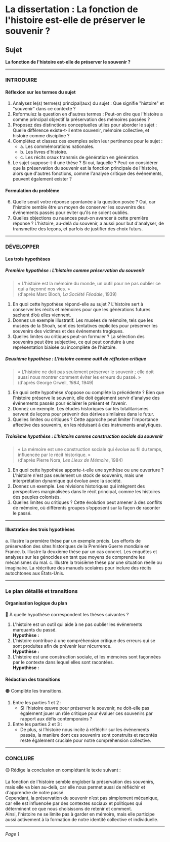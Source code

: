 # La dissertation : La fonction de l'histoire est-elle de préserver le souvenir ?

## Sujet
**La fonction de l'histoire est-elle de préserver le souvenir ?**

---

### INTRODUIRE

#### Réflexion sur les termes du sujet

1. Analysez le(s) terme(s) principal(aux) du sujet : Que signifie "histoire" et "souvenir" dans ce contexte ?
2. Reformulez la question en d'autres termes : Peut-on dire que l'histoire a comme principal objectif la préservation des mémoires passées ?
3. Proposez des distinctions conceptuelles utiles pour aborder le sujet : Quelle différence existe-t-il entre souvenir, mémoire collective, et histoire comme discipline ?
4. Complétez et classez ces exemples selon leur pertinence pour le sujet :
   - a. Les commémorations nationales.
   - b. Les livres d'histoire.
   - c. Les récits oraux transmis de génération en génération.
5. Le sujet suppose-t-il une thèse ? Si oui, laquelle ? Peut-on considérer que la préservation du souvenir est la fonction principale de l'histoire, alors que d'autres fonctions, comme l'analyse critique des événements, peuvent également exister ?

#### Formulation du problème

6. Quelle serait votre réponse spontanée à la question posée ? Oui, car l'histoire semble être un moyen de conserver les souvenirs des événements passés pour éviter qu'ils ne soient oubliés.
7. Quelles objections ou nuances peut-on avancer à cette première réponse ? L'histoire, au-delà du souvenir, a aussi pour but d'analyser, de transmettre des leçons, et parfois de justifier des choix futurs.

---

### DÉVELOPPER

#### Les trois hypothèses

##### Première hypothèse : L'histoire comme préservation du souvenir

> « L'histoire est la mémoire du monde, un outil pour ne pas oublier ce qui a façonné nos vies. »  
> (d'après Marc Bloch, *La Société Féodale*, 1939)

1. En quoi cette hypothèse répond-elle au sujet ? L'histoire sert à conserver les récits et mémoires pour que les générations futures sachent d’où elles viennent.
2. Donnez un exemple illustratif. Les musées de mémoire, tels que les musées de la Shoah, sont des tentatives explicites pour préserver les souvenirs des victimes et des événements tragiques.
3. Quelles limites ou critiques peut-on formuler ? La sélection des souvenirs peut être subjective, ce qui peut conduire à une représentation biaisée ou incomplète de l’histoire.

##### Deuxième hypothèse : L'histoire comme outil de réflexion critique

> « L'histoire ne doit pas seulement préserver le souvenir ; elle doit aussi nous montrer comment éviter les erreurs du passé. »  
> (d'après George Orwell, *1984*, 1949)

1. En quoi cette hypothèse s'oppose ou complète la précédente ? Bien que l'histoire préserve le souvenir, elle doit également servir d'analyse des événements passés pour éclairer le présent et l'avenir.
2. Donnez un exemple. Les études historiques sur les totalitarismes servent de leçons pour prévenir des dérives similaires dans le futur.
3. Quelles limites ou critiques ? Cette approche peut limiter l'importance affective des souvenirs, en les réduisant à des instruments analytiques.

##### Troisième hypothèse : L'histoire comme construction sociale du souvenir

> « La mémoire est une construction sociale qui évolue au fil du temps, influencée par le récit historique. »  
> (d'après Pierre Nora, *Les Lieux de Mémoire*, 1984)

1. En quoi cette hypothèse apporte-t-elle une synthèse ou une ouverture ? L'histoire n'est pas seulement un stock de souvenirs, mais une interprétation dynamique qui évolue avec la société.
2. Donnez un exemple. Les révisions historiques qui intègrent des perspectives marginalisées dans le récit principal, comme les histoires des peuples colonisés.
3. Quelles limites ou critiques ? Cette évolution peut amener à des conflits de mémoire, où différents groupes s’opposent sur la façon de raconter le passé.

---

#### Illustration des trois hypothèses

a. Illustre la première thèse par un exemple précis. Les efforts de préservation des sites historiques de la Première Guerre mondiale en France.
b. Illustre la deuxième thèse par un cas concret. Les enquêtes et analyses sur les génocides en tant que moyens de comprendre les mécanismes du mal.
c. Illustre la troisième thèse par une situation réelle ou imaginaire. La réécriture des manuels scolaires pour inclure des récits autochtones aux États-Unis.

---

### Le plan détaillé et transitions

#### Organisation logique du plan

🔴 À quelle hypothèse correspondent les thèses suivantes ?

1. L'histoire est un outil qui aide à ne pas oublier les événements marquants du passé.  
   **Hypothèse :**
2. L'histoire contribue à une compréhension critique des erreurs qui se sont produites afin de prévenir leur récurrence.  
   **Hypothèse :**
3. L'histoire est une construction sociale, et les mémoires sont façonnées par le contexte dans lequel elles sont racontées.  
   **Hypothèse :**

#### Rédaction des transitions

🟠 Complète les transitions.

1. Entre les parties 1 et 2 :  
   - Si l'histoire œuvre pour préserver le souvenir, ne doit-elle pas également jouer un rôle critique pour évaluer ces souvenirs par rapport aux défis contemporains ?
2. Entre les parties 2 et 3 :  
   - De plus, si l’histoire nous incite à réfléchir sur les événements passés, la manière dont ces souvenirs sont construits et racontés reste également cruciale pour notre compréhension collective.

---

### CONCLURE

🟡 Rédige la conclusion en complétant le texte suivant :

La fonction de l'histoire semble englober la préservation des souvenirs, mais elle va bien au-delà, car elle nous permet aussi de réfléchir et d'apprendre de notre passé.  
Cependant, la préservation du souvenir n’est pas simplement mécanique, car elle est influencée par des contextes sociaux et politiques qui déterminent ce que nous choisissons de retenir et comment.  
Ainsi, l'histoire ne se limite pas à garder en mémoire, mais elle participe aussi activement à la formation de notre identité collective et individuelle.

--- 

*Page 1*